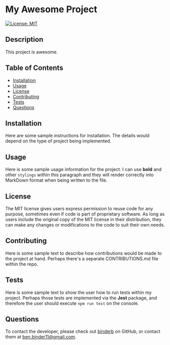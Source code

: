 
# My Awesome Project

[![License: MIT](https://img.shields.io/badge/License-MIT-yellow.svg)](https://opensource.org/licenses/MIT)

## Description
This project is awesome.
## Table of Contents
- [Installation](#installation)
- [Usage](#usage)
- [License](#license)
- [Contributing](#contributing)
- [Tests](#tests)
- [Questions](#questions)

## Installation
Here are some sample instructions for installation. The details would depend on the type of project being implemented.
## Usage
Here is some sample usage information for the project. I can use **bold** and other `stylings` within this paragraph and they will render correctly into MarkDown format when being written to the file.
## License
The MIT license gives users express permission to reuse code for any purpose, sometimes even if code is part of proprietary software. As long as users include the original copy of the MIT license in their distribution, they can make any changes or modifications to the code to suit their own needs.
## Contributing
Here is some sample text to describe how contributions would be made to the project at hand. Perhaps there's a separate CONTRIBUTIONS.md file within the repo.
## Tests
Here is some sample text to show the user how to run tests within my project. Perhaps those tests are implemented via the **Jest** package, and therefore the user should execute `npm run test` on the console.
## Questions
To contact the developer, please check out [binderb](https://github.com/binderb) on GitHub, or contact them at [ben.binder11@gmail.com](mailto:ben.binder11@gmail.com).
